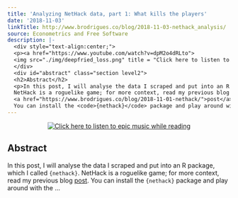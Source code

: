 ```yaml
---
title: 'Analyzing NetHack data, part 1: What kills the players'
date: '2018-11-03'
linkTitle: http://www.brodrigues.co/blog/2018-11-03-nethack_analysis/
source: Econometrics and Free Software
description: |-
  <div style="text-align:center;">
  <p><a href="https://www.youtube.com/watch?v=dpM2o4dRLto">
  <img src="./img/deepfried_loss.png" title = "Click here to listen to epic music while reading"></a></p>
  </div>
  <div id="abstract" class="section level2">
  <h2>Abstract</h2>
  <p>In this post, I will analyse the data I scraped and put into an R package, which I called <code>{nethack}</code>.
  NetHack is a roguelike game; for more context, read my previous blog
  <a href="https://www.brodrigues.co/blog/2018-11-01-nethack/">post</a>.
  You can install the <code>{nethack}</code> package and play around with the ...
---
```

<div style="text-align:center;">
<p><a href="https://www.youtube.com/watch?v=dpM2o4dRLto">
<img src="./img/deepfried_loss.png" title = "Click here to listen to epic music while reading"></a></p>
</div>
<div id="abstract" class="section level2">
<h2>Abstract</h2>
<p>In this post, I will analyse the data I scraped and put into an R package, which I called <code>{nethack}</code>.
NetHack is a roguelike game; for more context, read my previous blog
<a href="https://www.brodrigues.co/blog/2018-11-01-nethack/">post</a>.
You can install the <code>{nethack}</code> package and play around with the ...